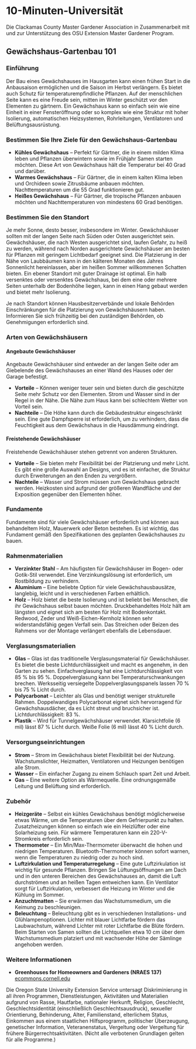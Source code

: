 # 10-Minuten-Universität

Die Clackamas County Master Gardener Association in Zusammenarbeit mit und zur Unterstützung des OSU Extension Master Gardener Program.

## Gewächshaus-Gartenbau 101

### Einführung

Der Bau eines Gewächshauses im Hausgarten kann einen frühen Start in die Anbausaison ermöglichen und die Saison im Herbst verlängern. Es bietet auch Schutz für temperaturempfindliche Pflanzen. Auf der menschlichen Seite kann es eine Freude sein, mitten im Winter geschützt vor den Elementen zu gärtnern. Ein Gewächshaus kann so einfach sein wie eine Einheit in einer Fensteröffnung oder so komplex wie eine Struktur mit hoher Isolierung, automatischen Heizsystemen, Rohrleitungen, Ventilatoren und Belüftungsausrüstung.

### Bestimmen Sie Ihre Ziele für den Gewächshaus-Gartenbau

- **Kühles Gewächshaus** – Perfekt für Gärtner, die in einem milden Klima leben und Pflanzen überwintern sowie im Frühjahr Samen starten möchten. Diese Art von Gewächshaus hält die Temperatur bei 40 Grad und darüber.
- **Warmes Gewächshaus** – Für Gärtner, die in einem kalten Klima leben und Orchideen sowie Zitrusbäume anbauen möchten. Nachttemperaturen um die 55 Grad funktionieren gut.
- **Heißes Gewächshaus** – Für Gärtner, die tropische Pflanzen anbauen möchten und Nachttemperaturen von mindestens 60 Grad benötigen.

### Bestimmen Sie den Standort

Je mehr Sonne, desto besser, insbesondere im Winter. Gewächshäuser sollten mit der langen Seite nach Süden oder Osten ausgerichtet sein. Gewächshäuser, die nach Westen ausgerichtet sind, laufen Gefahr, zu heiß zu werden, während nach Norden ausgerichtete Gewächshäuser am besten für Pflanzen mit geringem Lichtbedarf geeignet sind. Die Platzierung in der Nähe von Laubbäumen kann in den kälteren Monaten des Jahres Sonnenlicht hereinlassen, aber im heißen Sommer willkommenen Schatten bieten. Ein ebener Standort mit guter Drainage ist optimal. Ein halb versenktes oder versenktes Gewächshaus, bei dem eine oder mehrere Seiten unterhalb der Bodenhöhe liegen, kann in einen Hang gebaut werden und bietet mehr Isolierung.

Je nach Standort können Hausbesitzerverbände und lokale Behörden Einschränkungen für die Platzierung von Gewächshäusern haben. Informieren Sie sich frühzeitig bei den zuständigen Behörden, ob Genehmigungen erforderlich sind.

### Arten von Gewächshäusern

#### Angebaute Gewächshäuser

Angebaute Gewächshäuser sind entweder an der langen Seite oder am Giebelende des Gewächshauses an einer Wand des Hauses oder der Garage befestigt.

- **Vorteile** – Können weniger teuer sein und bieten durch die geschützte Seite mehr Schutz vor den Elementen. Strom und Wasser sind in der Regel in der Nähe. Die Nähe zum Haus kann bei schlechtem Wetter von Vorteil sein.
- **Nachteile** – Die Höhe kann durch die Gebäudestruktur eingeschränkt sein. Eine gute Dampfsperre ist erforderlich, um zu verhindern, dass die Feuchtigkeit aus dem Gewächshaus in die Hausdämmung eindringt.

#### Freistehende Gewächshäuser

Freistehende Gewächshäuser stehen getrennt von anderen Strukturen.

- **Vorteile** – Sie bieten mehr Flexibilität bei der Platzierung und mehr Licht. Es gibt eine große Auswahl an Designs, und es ist einfacher, die Struktur durch Erweiterungen an den Enden zu vergrößern.
- **Nachteile** – Wasser und Strom müssen zum Gewächshaus gebracht werden. Heizkosten sind aufgrund der größeren Wandfläche und der Exposition gegenüber den Elementen höher.

### Fundamente

Fundamente sind für viele Gewächshäuser erforderlich und können aus behandeltem Holz, Mauerwerk oder Beton bestehen. Es ist wichtig, das Fundament gemäß den Spezifikationen des geplanten Gewächshauses zu bauen.

### Rahmenmaterialien

- **Verzinkter Stahl** – Am häufigsten für Gewächshäuser im Bogen- oder Gotik-Stil verwendet. Eine Verzinkungslösung ist erforderlich, um Rostbildung zu verhindern.
- **Aluminium** – Eine beliebte Option für viele Gewächshausbausätze, langlebig, leicht und in verschiedenen Farben erhältlich.
- **Holz** – Holz bietet die beste Isolierung und ist beliebt bei Menschen, die ihr Gewächshaus selbst bauen möchten. Druckbehandeltes Holz hält am längsten und eignet sich am besten für Holz mit Bodenkontakt. Redwood, Zeder und Weiß-Eichen-Kernholz können sehr widerstandsfähig gegen Verfall sein. Das Streichen oder Beizen des Rahmens vor der Montage verlängert ebenfalls die Lebensdauer.

### Verglasungsmaterialien

- **Glas** – Glas ist das traditionelle Verglasungsmaterial für Gewächshäuser. Es bietet die beste Lichtdurchlässigkeit und macht es angenehm, in den Garten zu sehen. Einfachverglasung hat eine Lichtdurchlässigkeit von 85 % bis 95 %. Doppelverglasung kann bei Temperaturschwankungen brechen. Werksseitig versiegelte Doppelverglasungspanels lassen 70 % bis 75 % Licht durch.
- **Polycarbonat** – Leichter als Glas und benötigt weniger strukturelle Rahmen. Doppelwandiges Polycarbonat eignet sich hervorragend für Gewächshausdächer, da es Licht streut und bruchsicher ist. Lichtdurchlässigkeit: 83 %.
- **Plastik** – Wird für Tunnelgewächshäuser verwendet. Klarsichtfolie (6 mil) lässt 87 % Licht durch. Weiße Folie (6 mil) lässt 40 % Licht durch.

### Versorgungseinrichtungen

- **Strom** – Strom im Gewächshaus bietet Flexibilität bei der Nutzung. Wachstumslichter, Heizmatten, Ventilatoren und Heizungen benötigen alle Strom.
- **Wasser** – Ein einfacher Zugang zu einem Schlauch spart Zeit und Arbeit.
- **Gas** – Eine weitere Option als Wärmequelle. Eine ordnungsgemäße Leitung und Belüftung sind erforderlich.

### Zubehör

- **Heizgeräte** – Selbst ein kühles Gewächshaus benötigt möglicherweise etwas Wärme, um die Temperaturen über dem Gefrierpunkt zu halten. Zusatzheizungen können so einfach wie ein Heizlüfter oder eine Solarheizung sein. Für wärmere Temperaturen kann ein 220-V-Stromkreis erforderlich sein.
- **Thermometer** – Ein Min/Max-Thermometer überwacht die hohen und niedrigen Temperaturen. Bluetooth-Thermometer können sofort warnen, wenn die Temperaturen zu niedrig oder zu hoch sind.
- **Luftzirkulation und Temperaturregelung** – Eine gute Luftzirkulation ist wichtig für gesunde Pflanzen. Bringen Sie Lüftungsöffnungen am Dach und in den unteren Bereichen des Gewächshauses an, damit die Luft durchströmen und an heißen Tagen entweichen kann. Ein Ventilator sorgt für Luftzirkulation, verbessert die Heizung im Winter und die Kühlung im Sommer.
- **Anzuchtmatten** – Sie erwärmen das Wachstumsmedium, um die Keimung zu beschleunigen.
- **Beleuchtung** – Beleuchtung gibt es in verschiedenen Installations- und Glühlampenoptionen. Lichter mit blauer Lichtfarbe fördern das Laubwachstum, während Lichter mit roter Lichtfarbe die Blüte fördern. Beim Starten von Samen sollten die Lichtquellen etwa 10 cm über dem Wachstumsmedium platziert und mit wachsender Höhe der Sämlinge angehoben werden.

### Weitere Informationen

- **Greenhouses for Homeowners and Gardeners (NRAES 137)**  
  [ecommons.cornell.edu](https://ecommons.cornell.edu/items/5df07397-71e4-465d-b90f-4ed9032fb301)

Die Oregon State University Extension Service untersagt Diskriminierung in all ihren Programmen, Dienstleistungen, Aktivitäten und Materialien aufgrund von Rasse, Hautfarbe, nationaler Herkunft, Religion, Geschlecht, Geschlechtsidentität (einschließlich Geschlechtsausdruck), sexueller Orientierung, Behinderung, Alter, Familienstand, elterlichem Status, Einkommen aus einem staatlichen Hilfsprogramm, politischer Überzeugung, genetischer Information, Veteranenstatus, Vergeltung oder Vergeltung für frühere Bürgerrechtsaktivitäten. (Nicht alle verbotenen Grundlagen gelten für alle Programme.)